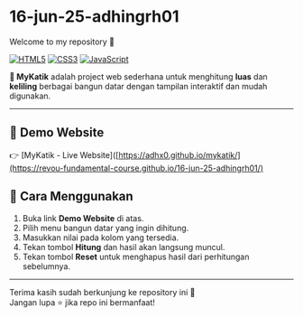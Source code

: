 ﻿# 16-jun-25-adhingrh01

Welcome to my repository 🎉  

[![HTML5](https://img.shields.io/badge/HTML5-E34F26?style=for-the-badge&logo=html5&logoColor=white)](https://developer.mozilla.org/docs/Web/HTML)
[![CSS3](https://img.shields.io/badge/CSS3-1572B6?style=for-the-badge&logo=css3&logoColor=white)](https://developer.mozilla.org/docs/Web/CSS)
[![JavaScript](https://img.shields.io/badge/JavaScript-F7DF1E?style=for-the-badge&logo=javascript&logoColor=black)](https://developer.mozilla.org/docs/Web/JavaScript)

**🧮 MyKatik** adalah project web sederhana untuk menghitung **luas** dan **keliling** berbagai bangun datar dengan tampilan interaktif dan mudah digunakan.  

---

## 🚀 Demo Website  
👉 [MyKatik - Live Website]([https://adhx0.github.io/mykatik/](https://revou-fundamental-course.github.io/16-jun-25-adhingrh01/)


## 📖 Cara Menggunakan
1. Buka link **Demo Website** di atas.
2. Pilih menu bangun datar yang ingin dihitung.  
3. Masukkan nilai pada kolom yang tersedia.  
4. Tekan tombol **Hitung** dan hasil akan langsung muncul.
5. Tekan tombol **Reset** untuk menghapus hasil dari perhitungan sebelumnya.

---

Terima kasih sudah berkunjung ke repository ini 🙏  
Jangan lupa ⭐ jika repo ini bermanfaat!
